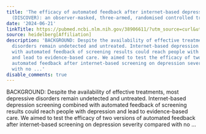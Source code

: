 ```yaml
---
title: 'The efficacy of automated feedback after internet-based depression screening
  (DISCOVER): an observer-masked, three-armed, randomised controlled trial in Germany'
date: '2024-06-21'
linkTitle: https://pubmed.ncbi.nlm.nih.gov/38906611/?utm_source=curl&utm_medium=rss&utm_campaign=pubmed-2&utm_content=1FakS-2QOkCT8HsMOQP1bCRQ4YzyumYOmxmF0moLsQ3dFB1E9V&fc=20220326224207&ff=20240622182948&v=2.18.0.post9+e462414
source: heidelberg[Affiliation]
description: 'BACKGROUND: Despite the availability of effective treatments, most depressive
  disorders remain undetected and untreated. Internet-based depression screening combined
  with automated feedback of screening results could reach people with depression
  and lead to evidence-based care. We aimed to test the efficacy of two versions of
  automated feedback after internet-based screening on depression severity compared
  with no ...'
disable_comments: true
---
```

BACKGROUND: Despite the availability of effective treatments, most depressive disorders remain undetected and untreated. Internet-based depression screening combined with automated feedback of screening results could reach people with depression and lead to evidence-based care. We aimed to test the efficacy of two versions of automated feedback after internet-based screening on depression severity compared with no ...